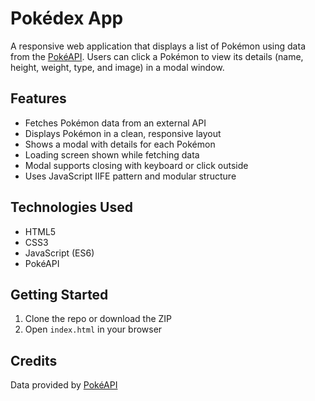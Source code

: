 # Pokédex App

A responsive web application that displays a list of Pokémon using data from the [PokéAPI](https://pokeapi.co/). Users can click a Pokémon to view its details (name, height, weight, type, and image) in a modal window.

## Features

- Fetches Pokémon data from an external API
- Displays Pokémon in a clean, responsive layout
- Shows a modal with details for each Pokémon
- Loading screen shown while fetching data
- Modal supports closing with keyboard or click outside
- Uses JavaScript IIFE pattern and modular structure

## Technologies Used

- HTML5
- CSS3
- JavaScript (ES6)
- PokéAPI

## Getting Started

1. Clone the repo or download the ZIP
2. Open `index.html` in your browser

## Credits

Data provided by [PokéAPI](https://pokeapi.co/)
